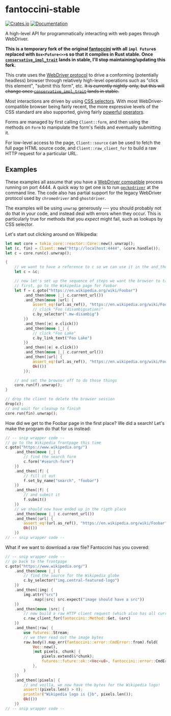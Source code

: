 # fantoccini-stable

[![Crates.io](https://img.shields.io/crates/v/fantoccini-stable.svg)](https://crates.io/crates/fantoccini-stable)
[![Documentation](https://docs.rs/fantoccini-stable/badge.svg)](https://docs.rs/fantoccini-stable/)

A high-level API for programmatically interacting with web pages through WebDriver.

**This is a temporary fork of the original [fantoccini](https://github.com/jonhoo/fantoccini) with all `impl Future`s replaced with `Box<Future<>>`s so that it compiles in Rust stable. Once [`conservative_impl_trait`](https://github.com/rust-lang/rust/issues/34511) lands in stable, I'll stop maintaining/updating this fork.**

This crate uses the [WebDriver protocol] to drive a conforming (potentially headless) browser
through relatively high-level operations such as "click this element", "submit this form", etc.
~~It is currently nightly-only, but this will change once [`conservative_impl_trait`](https://github.com/rust-lang/rust/issues/34511) lands in stable.~~

Most interactions are driven by using [CSS selectors]. With most WebDriver-compatible browser
being fairly recent, the more expressive levels of the CSS standard are also supported, giving
fairly [powerful] [operators].

Forms are managed by first calling `Client::form`, and then using the methods on `Form` to
manipulate the form's fields and eventually submitting it.

For low-level access to the page, `Client::source` can be used to fetch the full page HTML
source code, and `Client::raw_client_for` to build a raw HTTP request for a particular URL.

## Examples

These examples all assume that you have a [WebDriver compatible] process running on port 4444.
A quick way to get one is to run [`geckodriver`] at the command line. The code also has
partial support for the legacy WebDriver protocol used by `chromedriver` and `ghostdriver`.

The examples will be using `unwrap` generously --- you should probably not do that in your
code, and instead deal with errors when they occur. This is particularly true for methods that
you *expect* might fail, such as lookups by CSS selector.

Let's start out clicking around on Wikipedia:

```rust
let mut core = tokio_core::reactor::Core::new().unwrap();
let (c, fin) = Client::new("http://localhost:4444", &core.handle());
let c = core.run(c).unwrap();

{
    // we want to have a reference to c so we can use it in the and_thens below
    let c = &c;

    // now let's set up the sequence of steps we want the browser to take
    // first, go to the Wikipedia page for Foobar
    let f = c.goto("https://en.wikipedia.org/wiki/Foobar")
        .and_then(move |_| c.current_url())
        .and_then(move |url| {
            assert_eq!(url.as_ref(), "https://en.wikipedia.org/wiki/Foobar");
            // click "Foo (disambiguation)"
            c.by_selector(".mw-disambig")
        })
        .and_then(|e| e.click())
        .and_then(move |_| {
            // click "Foo Lake"
            c.by_link_text("Foo Lake")
        })
        .and_then(|e| e.click())
        .and_then(move |_| c.current_url())
        .and_then(|url| {
            assert_eq!(url.as_ref(), "https://en.wikipedia.org/wiki/Foo_Lake");
            Ok(())
        });

    // and set the browser off to do those things
    core.run(f).unwrap();
}

// drop the client to delete the browser session
drop(c);
// and wait for cleanup to finish
core.run(fin).unwrap();
```

How did we get to the Foobar page in the first place? We did a search!
Let's make the program do that for us instead:

```rust
// -- snip wrapper code --
// go to the Wikipedia frontpage this time
c.goto("https://www.wikipedia.org/")
    .and_then(move |_| {
        // find the search form
        c.form("#search-form")
    })
    .and_then(|f| {
        // fill it out
        f.set_by_name("search", "foobar")
    })
    .and_then(|f| {
        // and submit it
        f.submit()
    })
    // we should now have ended up in the rigth place
    .and_then(move |_| c.current_url())
    .and_then(|url| {
        assert_eq!(url.as_ref(), "https://en.wikipedia.org/wiki/Foobar");
        Ok(())
    })
// -- snip wrapper code --
```

What if we want to download a raw file? Fantoccini has you covered:

```rust
// -- snip wrapper code --
// go back to the frontpage
c.goto("https://www.wikipedia.org/")
    .and_then(move |_| {
        // find the source for the Wikipedia globe
        c.by_selector("img.central-featured-logo")
    })
    .and_then(|img| {
        img.attr("src")
            .map(|src| src.expect("image should have a src"))
    })
    .and_then(move |src| {
        // now build a raw HTTP client request (which also has all current cookies)
        c.raw_client_for(fantoccini::Method::Get, &src)
    })
    .and_then(|raw| {
        use futures::Stream;
        // we then read out the image bytes
        raw.body().map_err(fantoccini::error::CmdError::from).fold(
            Vec::new(),
            |mut pixels, chunk| {
                pixels.extend(&*chunk);
                futures::future::ok::<Vec<u8>, fantoccini::error::CmdError>(pixels)
            },
        )
    })
    .and_then(|pixels| {
        // and voilla, we now have the bytes for the Wikipedia logo!
        assert!(pixels.len() > 0);
        println!("Wikipedia logo is {}b", pixels.len());
        Ok(())
    })
// -- snip wrapper code --
```

[WebDriver protocol]: https://www.w3.org/TR/webdriver/
[CSS selectors]: https://developer.mozilla.org/en-US/docs/Web/CSS/CSS_Selectors
[powerful]: https://developer.mozilla.org/en-US/docs/Web/CSS/Pseudo-classes
[operators]: https://developer.mozilla.org/en-US/docs/Web/CSS/Attribute_selectors
[WebDriver compatible]: https://github.com/Fyrd/caniuse/issues/2757#issuecomment-304529217
[`geckodriver`]: https://github.com/mozilla/geckodriver
